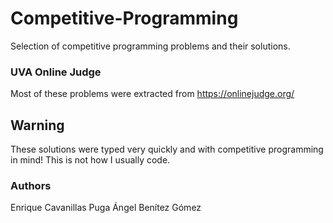 # Competitive-Programming
Selection of competitive programming problems and their solutions. 

### UVA Online Judge
Most of these problems were extracted from https://onlinejudge.org/

## Warning
These solutions were typed very quickly and with competitive programming in mind! This is not how I usually code.



### Authors
Enrique Cavanillas Puga
Ángel Benítez Gómez
